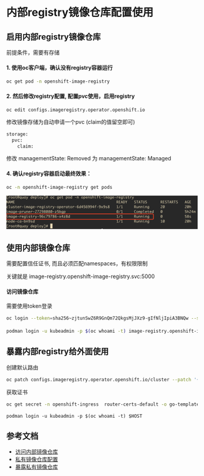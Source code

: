 # 内部registry镜像仓库配置使用

## 启用内部registry镜像仓库

前提条件，需要有存储

#### 1. 使用oc客户端，确认没有registry容器运行

```bash
oc get pod -n openshift-image-registry
```

#### 2. 然后修改registry配置, 配置pvc使用，启用registry

```
oc edit configs.imageregistry.operator.openshift.io
```

修改镜像存储为自动申请一个pvc (claim的值留空即可)
```
storage:
  pvc:
    claim:
```

修改 managementState: Removed 为 managementState: Managed

#### 4. 确认registry容器启动最终效果：

```bash
oc -n openshift-image-registry get pods
```

![](2022-03-08-20-24-25.png)

## 使用内部镜像仓库

需要配置信任证书, 而且必须匹配namespaces，有权限限制

关键就是 image-registry.openshift-image-registry.svc:5000

#### 访问镜像仓库  

需要使用token登录
```bash
oc login --token=sha256~zjtunSwZ6R9GnQm72QkgsMjJXz9-gIfNljIpiA3BNQw --server=https://api.kcp2-arm.iefcu.cn:6443

podman login -u kubeadmin -p $(oc whoami -t) image-registry.openshift-image-registry.svc:5000
```

## 暴露内部registry给外面使用

创建默认路由
```bash
oc patch configs.imageregistry.operator.openshift.io/cluster --patch '{"spec":{"defaultRoute":true}}' --type=merge
```

获取证书
```bash
oc get secret -n openshift-ingress  router-certs-default -o go-template='{{index .data "tls.crt"}}' | base64 -d | sudo tee /etc/pki/ca-trust/source/anchors/${HOST}.crt  > /dev/null
```

```
podman login -u kubeadmin -p $(oc whoami -t) $HOST
```


## 参考文档

* [访问内部镜像仓库](https://docs.openshift.com/container-platform/4.6/registry/accessing-the-registry.html)
* [私有镜像仓库配置](https://docs.openshift.com/container-platform/4.8/registry/configuring_registry_storage/configuring-registry-storage-baremetal.html)
* [暴露私有镜像仓库](https://docs.openshift.com/container-platform/4.8/registry/securing-exposing-registry.html)
